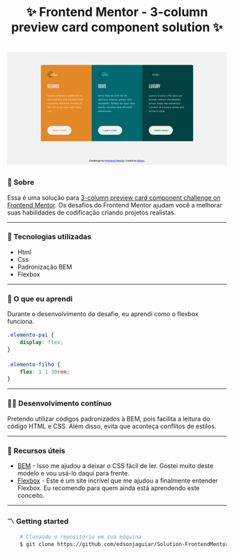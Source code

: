 <h1 style="text-align: center">
    ✨ Frontend Mentor - 3-column preview card component solution ✨
</h1>

<h1>
    <img src="./images/preview.png">
</h1>

### 🧾 Sobre

Essa é uma solução para [3-column preview card component challenge on Frontend Mentor](https://www.frontendmentor.io/challenges/3column-preview-card-component-pH92eAR2-). Os desafios do Frontend Mentor ajudam você a melhorar suas habilidades de codificação criando projetos realistas.

---

### 🚀 Tecnologias utilizadas

-   Html
-   Css
-   Padronização BEM
-   Flexbox

---

### 📖 O que eu aprendi

Durante o desenvolvimento do desafio, eu aprendi como o flexbox funciona.

```css
.elemento-pai {
    display: flex;
}

.elemento-filho {
    flex: 1 1 30rem;
}
```

---

### 👨‍💻 Desenvolvimento contínuo

Pretendo utilizar códigos padronizados à BEM, pois facilita a leitura do código HTML e CSS. Além disso, evita que aconteça conflitos de estilos.

---

### 🤝 Recursos úteis

-   [BEM](https://en.bem.info/methodology/quick-start/) - Isso me ajudou a deixar o CSS fácil de ler. Gostei muito deste modelo e vou usá-lo daqui para frente.
-   [Flexbox](https://origamid.com/projetos/flexbox-guia-completo/) - Este é um site incrível que me ajudou a finalmente entender Flexbox. Eu recomendo para quem ainda está aprendendo este conceito.

---

### 〽️ Getting started

```zsh
    # Clonando o repositório em sua máquina
    $ git clone https://github.com/edsonjaguiar/Solution-FrontendMentor
```
